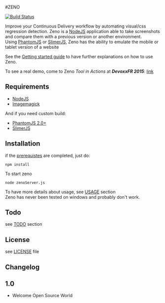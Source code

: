 #ZENO

[![Build Status](https://travis-ci.org/lesfurets/zeno-pixel.svg?branch=master)](https://travis-ci.org/lesfurets/zeno-pixel)

Improve your Continuous Delivery workflow by automating visual/css regression detection.
Zeno is a [NodeJS](http://nodejs.org) application able to take screenshots and compare them with a previous version or another environment.<br>
Using [PhantomJS](http://phantomjs.org/) or [SlimerJS](http://slimerjs.org/), Zeno has the ability to emulate the mobile or tablet version of a website

See the [Getting started guide](https://github.com/lesfurets/zeno-pixel/blob/master/docs/getting-started.md) to have further explanations on how to use Zeno.

To see a real demo, come to Zeno *Tool in Actions* at ***DevoxxFR 2015***: [link](http://cfp.devoxx.fr/2015/talk/KFR-5145/Armez-vous_d'un_pixel_monitoring_avec_Zeno_!)

## Requirements

* [NodeJS](http://nodejs.org)
* [Imagemagick](http://www.imagemagick.org/)
 
And if you need custom build:
* [PhantomJS 2.0+](http://phantomjs.org/)
* [SlimerJS](http://slimerjs.org/)

## Installation

if the [prerequistes](https://github.com/lesfurets/zeno-pixel/blob/master/docs/getting-started.md#setup) are completed, just do:

    npm install

To start zeno

    node zenoServer.js

To have more details about usage, see [USAGE](https://github.com/lesfurets/zeno-pixel/blob/master/docs/getting-started.md#usage) section<br>
Zeno has never been tested on windows and probably don't work.

## Todo

see [TODO](https://github.com/lesfurets/zeno-pixel/blob/master/docs/getting-started.md#todo) section

## License

see [LICENSE](https://github.com/lesfurets/zeno-pixel/blob/master/LICENSE) file

## Changelog

## 1.0

- Welcome Open Source World
